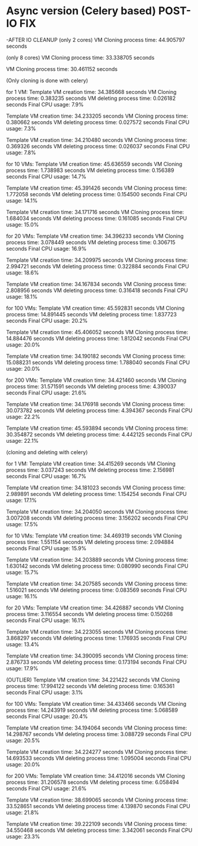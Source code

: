 # Async version (Celery based) POST-IO FIX

-AFTER IO CLEANUP
(only 2 cores)
VM Cloning process time: 44.905797 seconds

(only 8 cores)
VM Cloning process time: 33.338705 seconds

VM Cloning process time: 30.461152 seconds

(Only cloning is done with celery)

for 1 VM:
Template VM creation time: 34.385668 seconds
VM Cloning process time: 0.383235 seconds
VM deleting process time: 0.026182 seconds
Final CPU usage: 7.9%

Template VM creation time: 34.233205 seconds
VM Cloning process time: 0.380662 seconds
VM deleting process time: 0.027572 seconds
Final CPU usage: 7.3%

Template VM creation time: 34.210480 seconds
VM Cloning process time: 0.369326 seconds
VM deleting process time: 0.026037 seconds
Final CPU usage: 7.8%


for 10 VMs:
Template VM creation time: 45.636559 seconds
VM Cloning process time: 1.738983 seconds
VM deleting process time: 0.156389 seconds
Final CPU usage: 14.7%

Template VM creation time: 45.391426 seconds
VM Cloning process time: 1.772058 seconds
VM deleting process time: 0.154500 seconds
Final CPU usage: 14.1%

Template VM creation time: 34.171716 seconds
VM Cloning process time: 1.684034 seconds
VM deleting process time: 0.161085 seconds
Final CPU usage: 15.0%


for 20 VMs:
Template VM creation time: 34.396233 seconds
VM Cloning process time: 3.078449 seconds
VM deleting process time: 0.306715 seconds
Final CPU usage: 16.9%

Template VM creation time: 34.209975 seconds
VM Cloning process time: 2.994721 seconds
VM deleting process time: 0.322884 seconds
Final CPU usage: 18.6%

Template VM creation time: 34.167834 seconds
VM Cloning process time: 2.808956 seconds
VM deleting process time: 0.316418 seconds
Final CPU usage: 18.1%


for 100 VMs:
Template VM creation time: 45.592831 seconds
VM Cloning process time: 14.891445 seconds
VM deleting process time: 1.837723 seconds
Final CPU usage: 20.2%

Template VM creation time: 45.406052 seconds
VM Cloning process time: 14.884476 seconds
VM deleting process time: 1.812042 seconds
Final CPU usage: 20.0%

Template VM creation time: 34.190182 seconds
VM Cloning process time: 15.088231 seconds
VM deleting process time: 1.788040 seconds
Final CPU usage: 20.0%


for 200 VMs:
Template VM creation time: 34.421460 seconds
VM Cloning process time: 31.571591 seconds
VM deleting process time: 4.390037 seconds
Final CPU usage: 21.6%

Template VM creation time: 34.176918 seconds
VM Cloning process time: 30.073782 seconds
VM deleting process time: 4.394367 seconds
Final CPU usage: 22.2%

Template VM creation time: 45.593894 seconds
VM Cloning process time: 30.354872 seconds
VM deleting process time: 4.442125 seconds
Final CPU usage: 22.1%


(cloning and deleting with celery)

for 1 VM:
Template VM creation time: 34.415269 seconds
VM Cloning process time: 3.037243 seconds
VM deleting process time: 2.156981 seconds
Final CPU usage: 16.7%

Template VM creation time: 34.181023 seconds
VM Cloning process time: 2.989891 seconds
VM deleting process time: 1.154254 seconds
Final CPU usage: 17.1%

Template VM creation time: 34.204050 seconds
VM Cloning process time: 3.007208 seconds
VM deleting process time: 3.156202 seconds
Final CPU usage: 17.5%

for 10 VMs:
Template VM creation time: 34.469319 seconds
VM Cloning process time: 1.551154 seconds
VM deleting process time: 2.094884 seconds
Final CPU usage: 15.9%

Template VM creation time: 34.203889 seconds
VM Cloning process time: 1.630142 seconds
VM deleting process time: 0.080990 seconds
Final CPU usage: 15.7%

Template VM creation time: 34.207585 seconds
VM Cloning process time: 1.516021 seconds
VM deleting process time: 0.083569 seconds
Final CPU usage: 16.1%


for 20 VMs:
Template VM creation time: 34.426887 seconds
VM Cloning process time: 3.116554 seconds
VM deleting process time: 0.150268 seconds
Final CPU usage: 16.1%

Template VM creation time: 34.223055 seconds
VM Cloning process time: 3.868297 seconds
VM deleting process time: 1.176935 seconds
Final CPU usage: 13.4%

Template VM creation time: 34.390095 seconds
VM Cloning process time: 2.876733 seconds
VM deleting process time: 0.173194 seconds
Final CPU usage: 17.9%

(OUTLIER)
Template VM creation time: 34.221422 seconds
VM Cloning process time: 17.994122 seconds
VM deleting process time: 0.165361 seconds
Final CPU usage: 3.1%


for 100 VMs:
Template VM creation time: 34.433466 seconds
VM Cloning process time: 14.243919 seconds
VM deleting process time: 5.068589 seconds
Final CPU usage: 20.4%

Template VM creation time: 34.194064 seconds
VM Cloning process time: 14.298767 seconds
VM deleting process time: 3.088729 seconds
Final CPU usage: 20.5%

Template VM creation time: 34.224277 seconds
VM Cloning process time: 14.693533 seconds
VM deleting process time: 1.095004 seconds
Final CPU usage: 20.0%


for 200 VMs:
Template VM creation time: 34.412016 seconds
VM Cloning process time: 31.206578 seconds
VM deleting process time: 6.058494 seconds
Final CPU usage: 21.6%

Template VM creation time: 38.699065 seconds
VM Cloning process time: 33.528651 seconds
VM deleting process time: 4.139870 seconds
Final CPU usage: 21.8%

Template VM creation time: 39.222109 seconds
VM Cloning process time: 34.550468 seconds
VM deleting process time: 3.342061 seconds
Final CPU usage: 23.3%